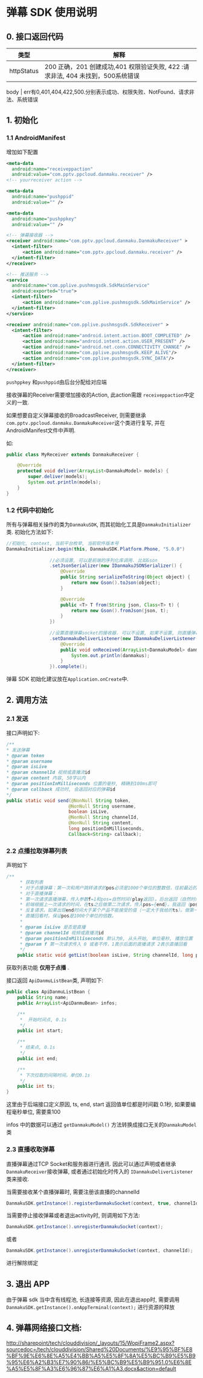 # 弹幕 SDK 使用说明

## 0. 接口返回代码

类型 | 解释
--- | ---
httpStatus | 200 正确，201 创建成功,401 权限验证失败, 422 :请求非法, 404 未找到，500系统错误

body | err有0,401,404,422,500.分别表示成功、权限失败、NotFound、请求非法、系统错误

## 1. 初始化
### 1.1 AndroidManifest
增加如下配置
```xml
<meta-data
  android:name="receiveppaction"
  android:value="com.pptv.ppcloud.danmaku.receiver" />
<!-- yourreceiver action -->

<meta-data
  android:name="pushppid"
  android:value="" />

<meta-data
  android:name="pushppkey"
  android:value="" />

<!-- 弹幕接收器 -->
<receiver android:name="com.pptv.ppcloud.danmaku.DanmakuReceiver" >
  <intent-filter>
      <action android:name="com.pptv.ppcloud.danmaku.receiver" />
  </intent-filter>
</receiver>

<!-- 推送服务 -->
<service
  android:name="com.pplive.pushmsgsdk.SdkMainService"
  android:exported="true">
  <intent-filter>
      <action android:name="com.pplive.pushmsgsdk.SdkMainService" />
  </intent-filter>
</service>

<receiver android:name="com.pplive.pushmsgsdk.SdkReceiver" >
  <intent-filter>
      <action android:name="android.intent.action.BOOT_COMPLETED" />
      <action android:name="android.intent.action.USER_PRESENT" />
      <action android:name="android.net.conn.CONNECTIVITY_CHANGE" />
      <action android:name="com.pplive.pushmsgsdk.KEEP_ALIVE"/>
      <action android:name="com.pplive.pushmsgsdk.SYNC_DATA"/>
  </intent-filter>
</receiver>
```

```pushppkey``` 和```pushppid```由后台分配给对应端

接收弹幕的Receiver需要增加接收的Action, 此action需跟 ```receiveppaction```中定义的一致.

如果想要自定义弹幕接收的BroadcastReceiver, 则需要继承```com.pptv.ppcloud.danmaku.DanmakuReceiver```这个类进行复写, 并在AndroidManifest文件中声明.

如:

```JAVA
public class MyReceiver extends DanmakuReceiver {

    @Override
    protected void deliver(ArrayList<DanmakuModel> models) {
        super.deliver(models);
        System.out.println(models);
    }
}
```

### 1.2 代码中初始化
所有与弹幕相关操作的类为```DanmakuSDK```, 而其初始化工具是```DanmakuInitializer```类. 初始化方法如下:

```JAVA
//初始化, context, 当前平台枚举, 当前软件版本号
DanmakuInitializer.begin(this, DanmakuSDK.Platform.Phone, "5.0.0")
                
                //必须设置, 可以是前端的序列化库调用. 比如Gson
                .setJsonSerializer(new IDanmakuJSONSerializer() {
                    @Override
                    public String serializeToString(Object object) {
                        return new Gson().toJson(object);
                    }

                    @Override
                    public <T> T from(String json, Class<T> t) {
                        return new Gson().fromJson(json, t);
                    }
                })
                
                //设置直播弹幕socket的接收器. 可以不设置, 如果不设置, 则直播弹幕在DanmakuReceiver及其子类中接收
                .setDanmakuDeliverListener(new IDanmakuDeliverListener() {
                    @Override
                    public void onReceived(ArrayList<DanmakuModel> danmakus) {
                        System.out.println(danmakus);
                    }
                }).complete();
```

弹幕 SDK 初始化建议放在```Application.onCreate```中.

## 2. 调用方法

### 2.1 发送

接口声明如下:

```JAVA
/**
* 发送弹幕
* @param token
* @param username
* @param isLive
* @param channelId 视频或直播流id
* @param content 内容, 50字以内
* @param positionInMilliseconds 位置的毫秒, 精确到100ms即可
* @param callback 成功时, 会返回对应的弹幕id
*/
public static void send(@NonNull String token,
                       @NonNull String username,
                       boolean isLive,
                       @NonNull String channelId,
                       @NonNull String content,
                       long positionInMilliseconds,
                       Callback<String> callback);
```

### 2.2 点播拉取弹幕列表

声明如下

```JAVA
/**
     * 获取列表
     * 对于点播弹幕：第一次和用户跳转请求的pos必须是1000个单位的整数倍，往前最近的一个位置。第二次请求按照我给的end作为pos。
     * 对于直播弹幕：
     * 第一次请求直播弹幕，传入参数f=1和pos=自然时间(play返回)。后台返回（自然时间-10s）到（自然时间）的弹幕，并告诉end和ts=10s。
     * 前端根据上一次请求的时间，在ts之后做第二次请求，传入pos={end}。我返回（pos）到(pos+10s)的弹幕，并告诉新的end和ts。
     * 反复请求。如果出现end时间大于某个产品不能接受的值（一定大于我给的ts）。做第一次请求逻辑—>第二次—>….
     * 直播回看时，保证pos是1000个单位的倍数。
     *
     * @param isLive 是否是直播
     * @param channelId 视频或直播流id
     * @param positionInMilliseconds 默认为0, 从头开始, 单位毫秒, 播放位置
     * @param f 第一次请求传入 0 或者不传，1表示后面的直播请求 2表示直播回看
     */
    public static void getList(boolean isLive, String channelId, long positionInMilliseconds, String f, final Callback<ApiDanmuListBean> callback)
```

获取列表功能 __仅用于点播__ .

接口返回 ```ApiDanmuListBean```类, 声明如下:

```JAVA
public class ApiDanmuListBean {
    public String name;
    public ArrayList<ApiDanmuBean> infos;

    /**
     *  开始时间点, 0.1s
     */
    public int start;

    /**
     * 结束点, 0.1s
     */
    public int end;

    /**
     * 下次拉取的间隔时间。单位0.1s
     */
    public int ts;
}
```

这里由于后端接口定义原因, ts, end, start 返回值单位都是时间戳 0.1秒, 如果要编程毫秒单位, 需要乘100

infos 中的数据可以通过 ```getDanmakuModel()``` 方法转换成接口无关的```DanmakuModel```类

### 2.3 直播收取弹幕
直播弹幕通过TCP Socket和服务器进行通讯. 因此可以通过声明或者继承```DanmakuReceiver```接收弹幕, 或者通过初始化时传入的 ```IDanmakuDeliverListener``` 类来接收.

当需要接收某个直播弹幕时, 需要注册该直播的channelId

```JAVA
DanmakuSDK.getInstance().registerDanmakuSocket(context, true, channelId);
```

当需要停止接收弹幕或者退出activity时, 则调用如下方法:

```JAVA
DanmakuSDK.getInstance().unregisterDanmakuSocket(context);

```

或者
 
```JAVA
DanmakuSDK.getInstance().unregisterDanmakuSocket(context, channelId);
```

进行解除绑定

## 3. 退出 APP
由于弹幕 sdk 当中含有线程池, 长连接等资源, 因此在退出app时, 需要调用 ```DanmakuSDK.getInstance().onAppTerminal(context);``` 进行资源的释放

## 4. 弹幕网络接口文档:

[http://sharepoint/tech/clouddivision/_layouts/15/WopiFrame2.aspx?sourcedoc=/tech/clouddivision/Shared%20Documents/%E9%95%BF%E8%BF%9E%E6%8E%A5%E4%BB%A5%E5%8F%8A%E5%BC%B9%E5%B9%95%E6%A2%B3%E7%90%86/%E5%BC%B9%E5%B9%951.0%E6%8E%A5%E5%8F%A3%E6%96%87%E6%A1%A3.docx&action=default](http://sharepoint/tech/clouddivision/_layouts/15/WopiFrame2.aspx?sourcedoc=/tech/clouddivision/Shared%20Documents/%E9%95%BF%E8%BF%9E%E6%8E%A5%E4%BB%A5%E5%8F%8A%E5%BC%B9%E5%B9%95%E6%A2%B3%E7%90%86/%E5%BC%B9%E5%B9%951.0%E6%8E%A5%E5%8F%A3%E6%96%87%E6%A1%A3.docx&action=default)


